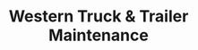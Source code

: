 ---
title: "Western Truck & Trailer Maintenance"
url: /fresno/western-truck-and-trailer-maintenance/
shop: car repair
---